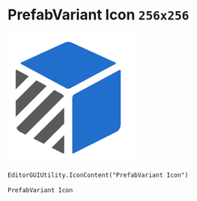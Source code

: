 # PrefabVariant Icon `256x256`
<img src="/img/PrefabVariant%20Icon.png" width=256 height=256>

``` CSharp
EditorGUIUtility.IconContent("PrefabVariant Icon")
```
```
PrefabVariant Icon
```
